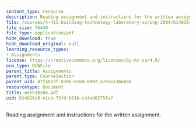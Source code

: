```yaml
---
content_type: resource
description: Reading assignment and instructions for the written assignment.
file: /courses/4-411-building-technology-laboratory-spring-2004/b14826c6e1ca73fd801bca3ed0275fa7_week10s04.pdf
file_size: 76440
file_type: application/pdf
hide_download: true
hide_download_original: null
learning_resource_types:
- Assignments
license: https://creativecommons.org/licenses/by-nc-sa/4.0/
ocw_type: OCWFile
parent_title: Assignments
parent_type: CourseSection
parent_uid: 47f4033f-8306-6168-0902-a7edea3b6b60
resourcetype: Document
title: week10s04.pdf
uid: b14826c6-e1ca-73fd-801b-ca3ed0275fa7
---
```

Reading assignment and instructions for the written assignment.